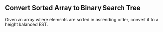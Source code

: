 ## Convert Sorted Array to Binary Search Tree

Given an array where elements are sorted in ascending order, convert it to a height balanced BST.
